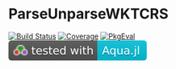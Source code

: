# ParseUnparseWKTCRS

[![Build Status](https://github.com/nsajko/ParseUnparseWKTCRS.jl/actions/workflows/CI.yml/badge.svg?branch=main)](https://github.com/nsajko/ParseUnparseWKTCRS.jl/actions/workflows/CI.yml?query=branch%3Amain)
[![Coverage](https://codecov.io/gh/nsajko/ParseUnparseWKTCRS.jl/branch/main/graph/badge.svg)](https://codecov.io/gh/nsajko/ParseUnparseWKTCRS.jl)
[![PkgEval](https://JuliaCI.github.io/NanosoldierReports/pkgeval_badges/P/ParseUnparseWKTCRS.svg)](https://JuliaCI.github.io/NanosoldierReports/pkgeval_badges/P/ParseUnparseWKTCRS.html)
[![Aqua](https://raw.githubusercontent.com/JuliaTesting/Aqua.jl/master/badge.svg)](https://github.com/JuliaTesting/Aqua.jl)
